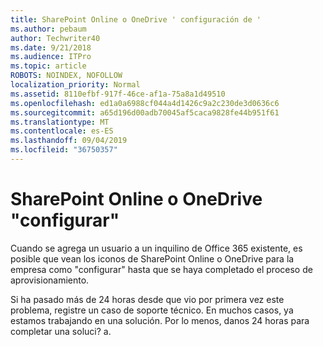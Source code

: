 ```yaml
---
title: SharePoint Online o OneDrive ' configuración de '
ms.author: pebaum
author: Techwriter40
ms.date: 9/21/2018
ms.audience: ITPro
ms.topic: article
ROBOTS: NOINDEX, NOFOLLOW
localization_priority: Normal
ms.assetid: 8110efbf-917f-46ce-af1a-75a8a1d49510
ms.openlocfilehash: ed1a0a6988cf044a4d1426c9a2c230de3d0636c6
ms.sourcegitcommit: a65d196d00adb70045af5caca9828fe44b951f61
ms.translationtype: MT
ms.contentlocale: es-ES
ms.lasthandoff: 09/04/2019
ms.locfileid: "36750357"
---
```

# <a name="sharepoint-online-or-onedrive-setting-up"></a>SharePoint Online o OneDrive "configurar"

Cuando se agrega un usuario a un inquilino de Office 365 existente, es posible que vean los iconos de SharePoint Online o OneDrive para la empresa como "configurar" hasta que se haya completado el proceso de aprovisionamiento.
  
Si ha pasado más de 24 horas desde que vio por primera vez este problema, registre un caso de soporte técnico. En muchos casos, ya estamos trabajando en una solución. Por lo menos, danos 24 horas para completar una soluci? a.
  

